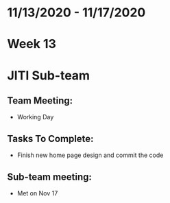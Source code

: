 # 11/13/2020 - 11/17/2020
# Week 13
# JITI Sub-team

## Team Meeting:
  - Working Day

## Tasks To Complete:
  - Finish new home page design and commit the code
  
## Sub-team meeting:
  -  Met on Nov 17
